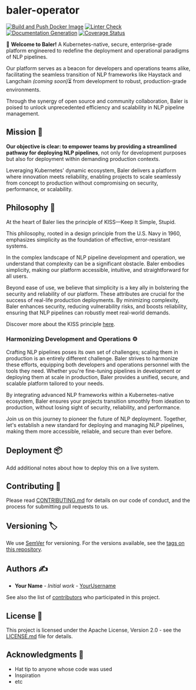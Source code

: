 # baler-operator

[![Build and Push Docker Image](https://github.com/gatecastle/baler-operator/actions/workflows/image-build.yaml/badge.svg)](https://github.com/gatecastle/baler-operator/actions/workflows/image-build.yaml)
[![Linter Check](https://github.com/gatecastle/baler-operator/actions/workflows/linter-check.yaml/badge.svg)](https://github.com/gatecastle/baler-operator/actions/workflows/linter-check.yaml)
[![Documentation Generation](https://github.com/gatecastle/baler-operator/actions/workflows/make-docs.yaml/badge.svg)](https://github.com/gatecastle/baler-operator/actions/workflows/make-docs.yaml)
[![Coverage Status](https://coveralls.io/repos/github/gatecastle/baler-operator/badge.svg?t=3unRqs)](https://coveralls.io/github/gatecastle/baler-operator)

👋 **Welcome to Baler!** A Kubernetes-native, secure, enterprise-grade platform engineered to redefine the deployment and operational paradigms of NLP pipelines.

Our platform serves as a beacon for developers and operations teams alike, facilitating the seamless transition of NLP frameworks like Haystack and Langchain *(coming soon)*⏳ from development to robust, production-grade environments.

Through the synergy of open source and community collaboration, Baler is poised to unlock unprecedented efficiency and scalability in NLP pipeline management.

## Mission 🌟

**Our objective is clear: to empower teams by providing a streamlined pathway for deploying NLP pipelines**, not only for development purposes but also for deployment within demanding production contexts. 

Leveraging Kubernetes' dynamic ecosystem, Baler delivers a platform where innovation meets reliability, enabling projects to scale seamlessly from concept to production without compromising on security, performance, or scalability.

## Philosophy 📘

At the heart of Baler lies the principle of KISS—Keep It Simple, Stupid. 

This philosophy, rooted in a design principle from the U.S. Navy in 1960, emphasizes simplicity as the foundation of effective, error-resistant systems. 

In the complex landscape of NLP pipeline development and operation, we understand that complexity can be a significant obstacle. Baler embodies simplicity, making our platform accessible, intuitive, and straightforward for all users.

Beyond ease of use, we believe that simplicity is a key ally in bolstering the security and reliability of our platform. These attributes are crucial for the success of real-life production deployments. By minimizing complexity, Baler enhances security, reducing vulnerability risks, and boosts reliability, ensuring that NLP pipelines can robustly meet real-world demands.

Discover more about the KISS principle [here](https://en.wikipedia.org/wiki/KISS_principle).

### Harmonizing Development and Operations ⚙️

Crafting NLP pipelines poses its own set of challenges; scaling them in production is an entirely different challenge. Baler strives to harmonize these efforts, equipping both developers and operations personnel with the tools they need. Whether you're fine-tuning pipelines in development or deploying them at scale in production, Baler provides a unified, secure, and scalable platform tailored to your needs.

By integrating advanced NLP frameworks within a Kubernetes-native ecosystem, Baler ensures your projects transition smoothly from ideation to production, without losing sight of security, reliability, and performance.

Join us on this journey to pioneer the future of NLP deployment. Together, let's establish a new standard for deploying and managing NLP pipelines, making them more accessible, reliable, and secure than ever before.

## Deployment 📦

Add additional notes about how to deploy this on a live system.

## Contributing 👥

Please read [CONTRIBUTING.md](https://link_to_your_contributing_file) for details on our code of conduct, and the process for submitting pull requests to us.

## Versioning 🏷️

We use [SemVer](http://semver.org/) for versioning. For the versions available, see the [tags on this repository](https://github.com/yourproject/tags).

## Authors ✍️

* **Your Name** - *Initial work* - [YourUsername](https://github.com/YourUsername)

See also the list of [contributors](https://github.com/yourproject/contributors) who participated in this project.

## License 📄

This project is licensed under the Apache License, Version 2.0 - see the [LICENSE.md](LICENSE.md) file for details.

## Acknowledgments 👏

* Hat tip to anyone whose code was used
* Inspiration
* etc
